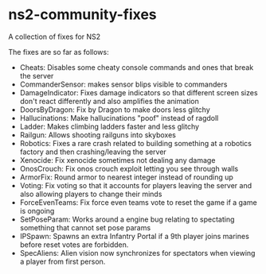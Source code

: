 # ns2-community-fixes
A collection of fixes for NS2

The fixes are so far as follows:
* Cheats: Disables some cheaty console commands and ones that break the server
* CommanderSensor: makes sensor blips visible to commanders
* DamageIndicator: Fixes damage indicators so that different screen sizes don't react differently and also amplifies the animation
* DoorsByDragon: Fix by Dragon to make doors less glitchy
* Hallucinations: Make hallucinations "poof" instead of ragdoll
* Ladder: Makes climbing ladders faster and less glitchy
* Railgun: Allows shooting railguns into skyboxes
* Robotics: Fixes a rare crash related to building something at a robotics factory and then crashing/leaving the server
* Xenocide: Fix xenocide sometimes not dealing any damage
* OnosCrouch: Fix onos crouch exploit letting you see through walls
* ArmorFix: Round armor to nearest integer instead of rounding up
* Voting: Fix voting so that it accounts for players leaving the server and also allowing players to change their minds
* ForceEvenTeams: Fix force even teams vote to reset the game if a game is ongoing
* SetPoseParam: Works around a engine bug relating to spectating something that cannot set pose params
* IPSpawn: Spawns an extra Infantry Portal if a 9th player joins marines before reset votes are forbidden.
* SpecAliens: Alien vision now synchronizes for spectators when viewing a player from first person.